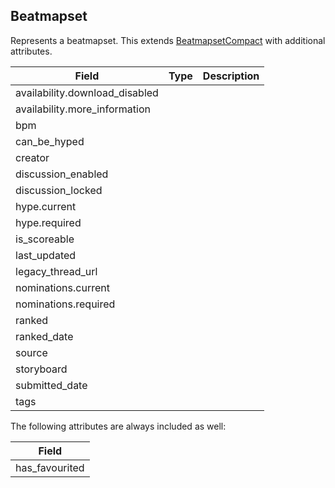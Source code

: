 ## Beatmapset

Represents a beatmapset. This extends [BeatmapsetCompact](#beatmapsetcompact) with additional attributes.

Field                          | Type  | Description
------------------------------ | ----- | -----------
availability.download_disabled |       | |
availability.more_information  |       | |
bpm                            |       | |
can_be_hyped                   |       | |
creator                        |       | |
discussion_enabled             |       | |
discussion_locked              |       | |
hype.current                   |       | |
hype.required                  |       | |
is_scoreable                   |       | |
last_updated                   |       | |
legacy_thread_url              |       | |
nominations.current            |       | |
nominations.required           |       | |
ranked                         |       | |
ranked_date                    |       | |
source                         |       | |
storyboard                     |       | |
submitted_date                 |       | |
tags                           |       | |

The following attributes are always included as well:

| Field          |
| -------------- |
| has_favourited |
